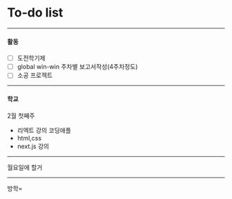 # To-do list

----------------
#### 활동

- [ ] 도전학기제
- [ ] global win-win 주차별 보고서작성(4주차정도)
- [ ] 소공 프로젝트

-------------
#### 학교

2월 첫째주
- 리엑트 강의 코딩애플 
- html,css
- next.js 강의

---------------
월요일에  할거


-------------
방학=